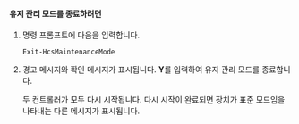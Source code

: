 <!--author=SharS last changed: 9/17/15-->

#### 유지 관리 모드를 종료하려면

1. 명령 프롬프트에 다음을 입력합니다.

     `Exit-HcsMaintenanceMode`

2. 경고 메시지와 확인 메시지가 표시됩니다. **Y**를 입력하여 유지 관리 모드를 종료합니다.

    두 컨트롤러가 모두 다시 시작됩니다. 다시 시작이 완료되면 장치가 표준 모드임을 나타내는 다른 메시지가 표시됩니다.

<!---HONumber=Oct15_HO3-->